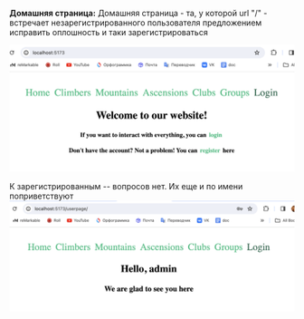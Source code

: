 **Домашняя страница:** 
Домашняя страница - та, у которой url "/" - встречает незарегистрированного пользователя предложением исправить оплошность и таки зарегистрироваться

![](home1.png)


К зарегистрированным -- вопросов нет. Их еще и по имени поприветствуют
![](home2.png)